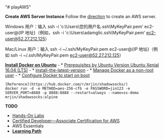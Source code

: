 "# playAWS" 

**Create AWS Server Instance**
Follow the [direction](https://aws.amazon.com/cn/getting-started/tutorials/launch-a-virtual-machine/) to create an AWS server.

Windows 用户：输入 ssh -i 'c:\Users\您的用户名\.ssh\MyKeyPair.pem' ec2-user@{IP 地址}（例如，ssh -i 'c:\Users\adamglic\.ssh\MyKeyPair.pem' ec2-user@52.27.212.125）

Mac/Linux 用户：输入 ssh -i ~/.ssh/MyKeyPair.pem ec2-user@{IP 地址}（例如 ssh -i ~/.ssh/MyKeyPair.pem ec2-user@52.27.212.125）

**[Install Docker on Ubuntu](https://docs.docker.com/engine/installation/linux/ubuntulinux/#/install-the-latest-version)**
	- * [Prerequisites by Ubuntu Version Ubuntu Xenial 16.04 (LTS)](https://docs.docker.com/engine/installation/linux/ubuntulinux/#ubuntu-xenial-1604-lts-wily-1510-trusty-1404-lts)
	- * [install-the-latest-version](https://docs.docker.com/engine/installation/linux/ubuntulinux/#install-the-latest-version)
	- * [Manage Docker as a non-root user](https://docs.docker.com/engine/installation/linux/ubuntulinux/#manage-docker-as-a-non-root-user)
	- * [Configure Docker to start on boot](https://docs.docker.com/engine/installation/linux/ubuntulinux/#configure-docker-to-start-on-boot)

	[Reference](https://hub.docker.com/r/mrjin/shadowsocks/)
	docker run -d -e METHOD=aes-256-cfb -e PASSWORD=jin123 -e SERVER_PORT=8888 -p 8888:8888 --restart=always --name=ss-demo mrjin/shadowsocks:alpine


**TODO**
- [Hands-On Labs](https://cloudacademy.com/labs/)
- [Certified Developer—Associate Certification for AWS](https://cloudacademy.com/learning-paths/certified-developer-associate-aws-15/)
- AWS Essentials
- [**Learning Path**](https://cloudacademy.com/learning-paths/)

